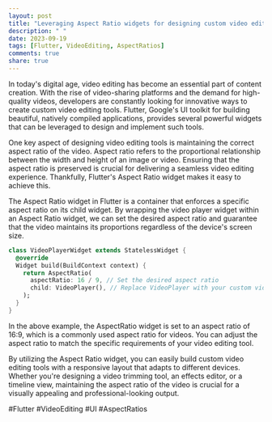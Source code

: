 ```yaml
---
layout: post
title: "Leveraging Aspect Ratio widgets for designing custom video editing tools in Flutter"
description: " "
date: 2023-09-19
tags: [Flutter, VideoEditing, AspectRatios]
comments: true
share: true
---
```


In today's digital age, video editing has become an essential part of content creation. With the rise of video-sharing platforms and the demand for high-quality videos, developers are constantly looking for innovative ways to create custom video editing tools. Flutter, Google's UI toolkit for building beautiful, natively compiled applications, provides several powerful widgets that can be leveraged to design and implement such tools.

One key aspect of designing video editing tools is maintaining the correct aspect ratio of the video. Aspect ratio refers to the proportional relationship between the width and height of an image or video. Ensuring that the aspect ratio is preserved is crucial for delivering a seamless video editing experience. Thankfully, Flutter's Aspect Ratio widget makes it easy to achieve this.

The Aspect Ratio widget in Flutter is a container that enforces a specific aspect ratio on its child widget. By wrapping the video player widget within an Aspect Ratio widget, we can set the desired aspect ratio and guarantee that the video maintains its proportions regardless of the device's screen size.

```dart
class VideoPlayerWidget extends StatelessWidget {
  @override
  Widget build(BuildContext context) {
    return AspectRatio(
      aspectRatio: 16 / 9, // Set the desired aspect ratio
      child: VideoPlayer(), // Replace VideoPlayer with your custom video player widget
    );
  }
}
```

In the above example, the AspectRatio widget is set to an aspect ratio of 16:9, which is a commonly used aspect ratio for videos. You can adjust the aspect ratio to match the specific requirements of your video editing tool.

By utilizing the Aspect Ratio widget, you can easily build custom video editing tools with a responsive layout that adapts to different devices. Whether you're designing a video trimming tool, an effects editor, or a timeline view, maintaining the aspect ratio of the video is crucial for a visually appealing and professional-looking output.

#Flutter #VideoEditing #UI #AspectRatios